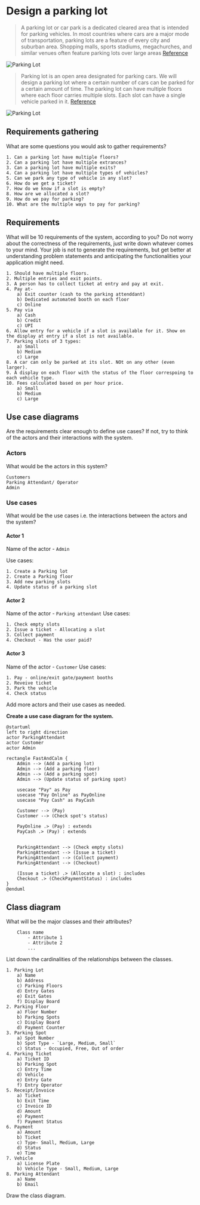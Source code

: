 # Design a parking lot

> A parking lot or car park is a dedicated cleared area that is intended for parking vehicles. In most countries where cars are a major mode of transportation, parking lots are a feature of every city and suburban area. Shopping malls, sports stadiums, megachurches, and similar venues often feature parking lots over large areas
[Reference](https://github.com/tssovi/grokking-the-object-oriented-design-interview/blob/master/object-oriented-design-case-studies/design-a-parking-lot.md)

![Parking Lot](
    https://github.com/tssovi/grokking-the-object-oriented-design-interview/raw/master/media-files/parking-lot.png)

> Parking lot is an open area designated for parking cars. We will design a parking lot where a certain number of cars can be parked for a certain amount of time. The parking lot can have multiple floors where each floor carries multiple slots. Each slot can have a single vehicle parked in it.
[Reference](https://medium.com/double-pointer/system-design-interview-parking-lot-system-ff2c58167651)


![Parking Lot](https://miro.medium.com/max/640/1*-6QRtfh6OrHJBb7nJvsCVA.jpeg)

## Requirements gathering

What are some questions you would ask to gather requirements?
```
1. Can a parking lot have multiple floors?
2. Can a parking lot have multiple extrances?
3. Can a parking lot have multiple exits?
4. Can a parking lot have multiple types of vehicles?
5. Can we park any type of vehicle in any slot?
6. How do we get a ticket?
7. How do we know if a slot is empty?
8. How are we allocated a slot?
9. How do we pay for parking?
10. What are the multiple ways to pay for parking?
```

## Requirements
What will be 10 requirements of the system, according to you?
Do not worry about the correctness of the requirements, just write down whatever comes to your mind.
Your job is not to generate the requirements, but get better at understanding problem statements and anticipating the functionalities your application might need.
```
1. Should have multiple floors.
2. Multiple entries and exit points.
3. A person has to collect ticket at entry and pay at exit.
4. Pay at-
    a) Exit counter (cash to the parking attenddant)
    b) Dedicated automated booth on each floor
    c) Online
5. Pay via
    a) Cash
    b) Credit
    c) UPI
6. Allow entry for a vehicle if a slot is available for it. Show on the display at entry if a slot is not available.
7. Parking slots of 3 types:
    a) Small
    b) Medium
    c) Large
8. A car can only be parked at its slot. NOt on any other (even larger).
9. A display on each floor with the status of the floor correspoing to each vehicle type.
10. Fees calculated based on per hour price. 
    a) Small
    b) Medium
    c) Large
```

## Use case diagrams

Are the requirements clear enough to define use cases?
If not, try to think of the actors and their interactions with the system.

### Actors
What would be the actors in this system?
```
Customers
Parking Attendant/ Operator
Admin
```

### Use cases

What would be the use cases i.e. the interactions between the actors and the system?

#### Actor 1

Name of the actor - `Admin `

Use cases:
```
1. Create a Parking lot
2. Create a Parking floor
3. Add new parking slots
4. Update status of a parking slot
```
#### Actor 2

Name of the actor - `Parking attendant`
Use cases:
```
1. Check empty slots
2. Issue a ticket - Allocating a slot
3. Collect payment
4. Checkout - Has the user paid?
```

#### Actor 3

Name of the actor - `Customer`
Use cases:
```
1. Pay - online/exit gate/payment booths
2. Reveive ticket
3. Park the vehicle
4. Check status 
```
Add more actors and their use cases as needed.

**Create a use case diagram for the system.**

```
@startuml
left to right direction
actor ParkingAttendant
actor Customer
actor Admin

rectangle FastAndCalm {
    Admin --> (Add a parking lot)
    Admin --> (Add a parking floor)
    Admin --> (Add a parking spot)
    Admin --> (Update status of parking spot)

    usecase "Pay" as Pay
    usecase "Pay Online" as PayOnline
    usecase "Pay Cash" as PayCash

    Customer --> (Pay)
    Customer --> (Check spot's status)

    PayOnline .> (Pay) : extends
    PayCash .> (Pay) : extends


    ParkingAttendant --> (Check empty slots)
    ParkingAttendant --> (Issue a ticket)
    ParkingAttendant --> (Collect payment)
    ParkingAttendant --> (Checkout)

    (Issue a ticket) .> (Allocate a slot) : includes
    Checkout .> (CheckPaymentStatus) : includes
}
@enduml
```

## Class diagram

What will be the major classes and their attributes?

```
    Class name
        - Attribute 1
        - Attribute 2
        ...
```

List down the cardinalities of the relationships between the classes.
```
1. Parking Lot
    a) Name
    b) Address
    c) Parking Floors
    d) Entry Gates
    e) Exit Gates
    f) Display Board
2. Parking Floor
    a) Floor Number
    b) Parking Spots
    c) Display Board
    d) Payment Counter
3. Parking Spot
    a) Spot Number
    b) Spot Type - `Large, Medium, Small`
    c) Status - Occupied, Free, Out of order
4. Parking Ticket
    a) Ticket ID
    b) Parking Spot
    c) Entry Time
    d) Vehicle
    e) Entry Gate
    f) Entry Operator
5. Receipt/Invoice
    a) Ticket
    b) Exit Time
    c) Invoice ID
    d) Amount
    e) Payment
    f) Payment Status
6. Payment
    a) Amount
    b) Ticket
    c) Type- Small, Medium, Large
    d) Status
    e) Time
7. Vehicle 
    a) License Plate
    b) Vehicle Type - Small, Medium, Large
8. Parking Attendant
    a) Name
    b) Email
```

Draw the class diagram.
```
```

